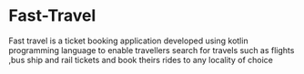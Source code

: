 # Fast-Travel
 Fast travel is a ticket booking application developed using kotlin programming language to enable travellers search for travels such as flights ,bus ship and rail tickets and book theirs rides to any locality of choice
